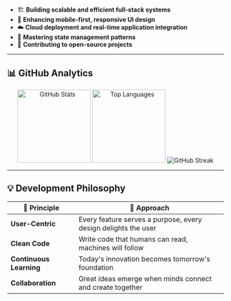 </div>

- 🏗️ **Building scalable and efficient full-stack systems**
- 📱 **Enhancing mobile-first, responsive UI design**
- ☁️ **Cloud deployment and real-time application integration**
- 🔄 **Mastering state management patterns**
- 🚀 **Contributing to open-source projects**

---

## 📊 GitHub Analytics

<div align="center">

<img src="https://github-readme-stats.vercel.app/api?username=Charusm03&show_icons=true&theme=tokyonight&hide_border=true&bg_color=0D1117&title_color=58A6FF&icon_color=1F6FEB&text_color=C9D1D9" alt="GitHub Stats" height="170"/>
<img src="https://github-readme-stats.vercel.app/api/top-langs/?username=Charusm03&layout=compact&theme=tokyonight&hide_border=true&bg_color=0D1117&title_color=58A6FF&text_color=C9D1D9" alt="Top Languages" height="170"/>

<img src="https://github-readme-streak-stats.herokuapp.com/?user=Charusm03&theme=tokyonight&hide_border=true&background=0D1117&stroke=58A6FF&ring=1F6FEB&fire=FF6B6B&currStreakLabel=C9D1D9" alt="GitHub Streak" />

</div>

---

## 💡 Development Philosophy

<div align="center">

| 🎯 Principle | 📝 Approach |
|-------------|------------|
| **User-Centric** | Every feature serves a purpose, every design delights the user |
| **Clean Code** | Write code that humans can read, machines will follow |
| **Continuous Learning** | Today's innovation becomes tomorrow's foundation |
| **Collaboration** | Great ideas emerge when minds connect and create together |

</div>
